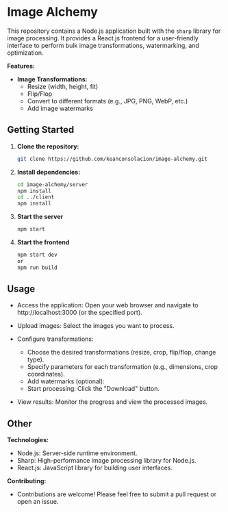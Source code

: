 # Image Alchemy

This repository contains a Node.js application built with the `sharp` library for image processing. It provides a React.js frontend for a user-friendly interface to perform bulk image transformations, watermarking, and optimization.

**Features:**

- **Image Transformations:**
  - Resize (width, height, fit)
  - Flip/Flop
  - Convert to different formats (e.g., JPG, PNG, WebP, etc.)
  - Add image watermarks

## Getting Started

1. **Clone the repository:**
   ```bash
   git clone https://github.com/keanconsolacion/image-alchemy.git
   ```
2. **Install dependencies:**
   ```bash
   cd image-alchemy/server
   npm install
   cd ../client
   npm install
   ```
3. **Start the server**
   ```bash
   npm start
   ```
4. **Start the frontend**
   ```bash
   npm start dev 
   or 
   npm run build
   ```

## Usage

- Access the application: Open your web browser and navigate to http://localhost:3000 (or the specified port).
- Upload images: Select the images you want to process.

- Configure transformations:
  - Choose the desired transformations (resize, crop, flip/flop, change type).
  - Specify parameters for each transformation (e.g., dimensions, crop coordinates).
  - Add watermarks (optional):
  - Start processing: Click the "Download" button.

- View results: Monitor the progress and view the processed images.

## Other

**Technologies:**

- Node.js: Server-side runtime environment.
- Sharp: High-performance image processing library for Node.js.
- React.js: JavaScript library for building user interfaces.

**Contributing:**
- Contributions are welcome! Please feel free to submit a pull request or open an issue.
